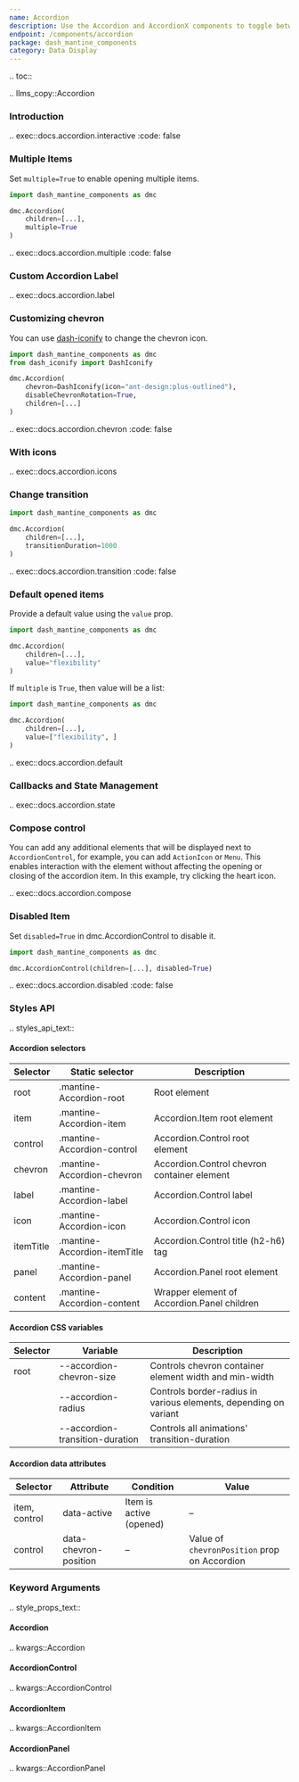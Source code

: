 ```yaml
---
name: Accordion
description: Use the Accordion and AccordionX components to toggle between hiding and showing large amount of content.
endpoint: /components/accordion
package: dash_mantine_components
category: Data Display
---
```


.. toc::


.. llms_copy::Accordion

### Introduction

.. exec::docs.accordion.interactive
    :code: false

### Multiple Items

Set `multiple=True` to enable opening multiple items.

```python
import dash_mantine_components as dmc

dmc.Accordion(
    children=[...],
    multiple=True
)
```

.. exec::docs.accordion.multiple
    :code: false

### Custom Accordion Label

.. exec::docs.accordion.label

### Customizing chevron

You can use [dash-iconify](/dash-iconify) to change the chevron icon.

```python
import dash_mantine_components as dmc
from dash_iconify import DashIconify

dmc.Accordion(
    chevron=DashIconify(icon="ant-design:plus-outlined"),
    disableChevronRotation=True,
    children=[...]
)
```

.. exec::docs.accordion.chevron
    :code: false

### With icons

.. exec::docs.accordion.icons

### Change transition

```python
import dash_mantine_components as dmc

dmc.Accordion(
    children=[...],
    transitionDuration=1000
)
```

.. exec::docs.accordion.transition
    :code: false

### Default opened items

Provide a default value using the `value` prop.

```python
import dash_mantine_components as dmc

dmc.Accordion(
    children=[...],
    value="flexibility"
)
```

If `multiple` is `True`, then value will be a list:

```python
import dash_mantine_components as dmc

dmc.Accordion(
    children=[...],
    value=["flexibility", ]
)
```

.. exec::docs.accordion.default

### Callbacks and State Management

.. exec::docs.accordion.state

### Compose control

You can add any additional elements that will be displayed next to `AccordionControl`, for example, you can add `ActionIcon` or `Menu`.
 This enables interaction with the element without affecting the opening or closing of the accordion item. In this
example, try clicking the heart icon.

.. exec::docs.accordion.compose



### Disabled Item

Set `disabled=True` in dmc.AccordionControl to disable it. 

```python
import dash_mantine_components as dmc

dmc.AccordionControl(children=[...], disabled=True)
```

.. exec::docs.accordion.disabled
    :code: false

### Styles API

.. styles_api_text::


#### Accordion selectors

| Selector   | Static selector                | Description                                    |
|------------|---------------------------------|------------------------------------------------|
| root       | .mantine-Accordion-root         | Root element                                   |
| item       | .mantine-Accordion-item         | Accordion.Item root element                    |
| control    | .mantine-Accordion-control      | Accordion.Control root element                 |
| chevron    | .mantine-Accordion-chevron      | Accordion.Control chevron container element    |
| label      | .mantine-Accordion-label        | Accordion.Control label                        |
| icon       | .mantine-Accordion-icon         | Accordion.Control icon                         |
| itemTitle  | .mantine-Accordion-itemTitle    | Accordion.Control title (h2-h6) tag            |
| panel      | .mantine-Accordion-panel        | Accordion.Panel root element                   |
| content    | .mantine-Accordion-content      | Wrapper element of Accordion.Panel children    |


#### Accordion CSS variables

| Selector | Variable                        | Description                                                    |
|----------|----------------------------------|----------------------------------------------------------------|
| root     | --accordion-chevron-size         | Controls chevron container element width and min-width          |
|          | --accordion-radius               | Controls border-radius in various elements, depending on variant |
|          | --accordion-transition-duration  | Controls all animations' transition-duration                    |


#### Accordion data attributes

| Selector      | Attribute               | Condition               | Value                                   |
|---------------|-------------------------|-------------------------|-----------------------------------------|
| item, control | data-active              | Item is active (opened)  | –                                       |
| control       | data-chevron-position    | –                       | Value of `chevronPosition` prop on Accordion |




### Keyword Arguments
.. style_props_text::


#### Accordion

.. kwargs::Accordion

#### AccordionControl

.. kwargs::AccordionControl

#### AccordionItem

.. kwargs::AccordionItem

#### AccordionPanel

.. kwargs::AccordionPanel

